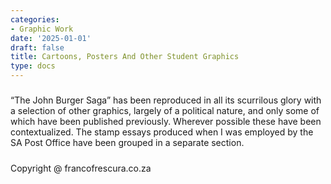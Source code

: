 ```yaml
---
categories:
- Graphic Work
date: '2025-01-01'
draft: false
title: Cartoons, Posters And Other Student Graphics
type: docs
---
```


##### 

“The John Burger Saga” has been reproduced in all its scurrilous glory with a selection of other graphics, largely of a political nature, and only some of which have been published previously. Wherever possible these have been contextualized. The stamp essays produced when I was employed by the SA Post Office have been grouped in a separate section. 

##### 

#####   

Copyright @ francofrescura.co.za